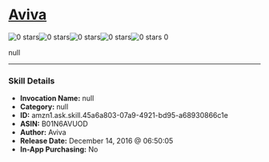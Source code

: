# [Aviva](http://alexa.amazon.com/#skills/amzn1.ask.skill.45a6a803-07a9-4921-bd95-a68930866c1e)
![0 stars](../../images/ic_star_border_black_18dp_1x.png)![0 stars](../../images/ic_star_border_black_18dp_1x.png)![0 stars](../../images/ic_star_border_black_18dp_1x.png)![0 stars](../../images/ic_star_border_black_18dp_1x.png)![0 stars](../../images/ic_star_border_black_18dp_1x.png) 0

null

***

### Skill Details

* **Invocation Name:** null
* **Category:** null
* **ID:** amzn1.ask.skill.45a6a803-07a9-4921-bd95-a68930866c1e
* **ASIN:** B01N6AVUOD
* **Author:** Aviva
* **Release Date:** December 14, 2016 @ 06:50:05
* **In-App Purchasing:** No
